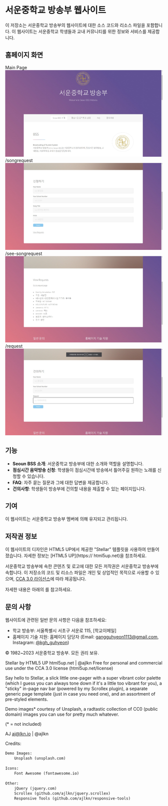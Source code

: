 <!-- Explanation -->
# 서운중학교 방송부 웹사이트

이 저장소는 서운중학교 방송부의 웹사이트에 대한 소스 코드와 리소스 파일을 포함합니다. 이 웹사이트는 서운중학교 학생들과 교내 커뮤니티를 위한 정보와 서비스를 제공합니다.

## 홈페이지 화면
Main Page
![Main Page](./example_images/index_html.jpg)
/songrequest
![/songrequest](./example_images/songrequest_html.jpg)
/see-songrequest
![/see-songrequest](./example_images/seesongrequest_html.jpg)
/request
![/request](./example_images/request_html.jpg)

## 기능

- **Seoun BSS 소개**: 서운중학교 방송부에 대한 소개와 역할을 설명합니다.
- **점심시간 음악방송 신청**: 학생들이 점심시간에 방송에서 틀어주길 원하는 노래를 신청할 수 있습니다.
- **FAQ**: 자주 묻는 질문과 그에 대한 답변을 제공합니다.
- **건의사항**: 학생들이 방송부에 건의할 내용을 제출할 수 있는 페이지입니다.

## 기여

이 웹사이트는 서운중학교 방송부 멤버에 의해 유지되고 관리됩니다.

## 저작권 정보

이 웹사이트의 디자인은 HTML5 UP에서 제공한 "Stellar" 템플릿을 사용하여 만들어졌습니다. 자세한 정보는 [HTML5 UP](https://
html5up.net)을 참조하세요.

서운중학교 방송부에 속한 콘텐츠 및 로고에 대한 모든 저작권은 서운중학교 방송부에 속합니다. 이 저장소의 코드 및 리소스 파일은 개인 및 상업적인 목적으로 사용할 수 있으며, [CCA 3.0 라이선스](html5up.net/license)에 따라 제공됩니다.

자세한 내용은 아래의 <!-- Sorces -->를 참고하세요.

## 문의 사항

웹사이트에 관련된 일반 문의 사항은 다음을 참조하세요:

- 학교 방송부: 서울특별시 서초구 서운로 115, [학교이메일]
- 홈페이지 기술 지원: 홈페이지 담당자 (Email: [gangguhyeon1113@gmail.com](mailto:gangguhyeon1113@gmail.com), Instagram: [@kgh_guhyeon](https://www.instagram.com/kgh_guhyeon))

© 1982~2023 서운중학교 방송부. 모든 권리 보유.

<!-- Sorces -->
Stellar by HTML5 UP
html5up.net | @ajlkn
Free for personal and commercial use under the CCA 3.0 license (html5up.net/license)


Say hello to Stellar, a slick little one-pager with a super vibrant color palette (which
I guess you can always tone down if it's a little too vibrant for you), a "sticky" in-page
nav bar (powered by my Scrollex plugin), a separate generic page template (just in case
you need one), and an assortment of pre-styled elements.

Demo images* courtesy of Unsplash, a radtastic collection of CC0 (public domain) images
you can use for pretty much whatever.

(* = not included)

AJ
aj@lkn.io | @ajlkn


Credits:

	Demo Images:
		Unsplash (unsplash.com)

	Icons:
		Font Awesome (fontawesome.io)

	Other:
		jQuery (jquery.com)
		Scrollex (github.com/ajlkn/jquery.scrollex)
		Responsive Tools (github.com/ajlkn/responsive-tools)
